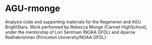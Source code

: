 # AGU-rmonge

Analysis code and supporting materials for the Regeneron and AGU BrightStars.
Work performed by Rebecca Monge (Carmel HighSchool), under the mentorship of Lori Sentman (NOAA GFDL) and Aparna Radhakrishnan (Princeton University/NOAA GFDL)
